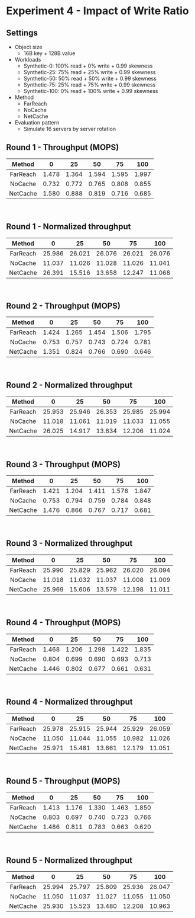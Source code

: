 # Experiment 4 - Impact of Write Ratio

## Settings

- Object size
  + 16B key + 128B value
- Workloads
  + Synthetic-0: 100% read + 0% write + 0.99 skewness
  + Synthetic-25: 75% read + 25% write + 0.99 skewness
  + Synthetic-50: 50% read + 50% write + 0.99 skewness
  + Synthetic-75: 25% read + 75% write + 0.99 skewness
  + Synthetic-100: 0% read + 100% write + 0.99 skewness
- Method
  + FarReach
  + NoCache
  + NetCache
- Evaluation pattern
	+ Simulate 16 servers by server rotation


## Round 1 - Throughput (MOPS)
|  Method  | 0 | 25 | 50 | 75 | 100 |
|:--------:|:----------:|:----------:|:----------:|:-----------:|:----------:|
| FarReach | 1.478 | 1.364 | 1.594 | 1.595 | 1.997 |
| NoCache  | 0.732 | 0.772 | 0.765 | 0.808 | 0.855 |
| NetCache | 1.580 | 0.888 | 0.819 | 0.716 | 0.685 |
</br>

## Round 1 - Normalized throughput
|  Method  | 0 | 25 | 50 | 75 | 100 |
|:--------:|:----------:|:----------:|:----------:|:-----------:|:----------:|
| FarReach |  25.986  |  26.021  |  26.076  |  26.021  |  26.076  |
| NoCache  |  11.037  |  11.026  |  11.028  |  11.026  |  11.041  |
| NetCache |  26.391  |  15.516  |  13.658  |  12.247  |  11.068  |
</br>

## Round 2 - Throughput (MOPS)
|  Method  | 0 | 25 | 50 | 75 | 100 |
|:--------:|:----------:|:----------:|:----------:|:-----------:|:----------:|
| FarReach | 1.424 | 1.265 | 1.454 | 1.506 | 1.795 |
| NoCache  | 0.753 | 0.757 | 0.743 | 0.724 | 0.781 |
| NetCache | 1.351 | 0.824 | 0.766 | 0.690 | 0.646 |
</br>

## Round 2 - Normalized throughput
|  Method  | 0 | 25 | 50 | 75 | 100 |
|:--------:|:----------:|:----------:|:----------:|:-----------:|:----------:|
| FarReach |  25.953  |  25.946  |  26.353  |  25.985  |  25.994  |
| NoCache  |  11.018  |  11.061  |  11.019  |  11.033  |  11.055  |
| NetCache |  26.025  |  14.917  |  13.634  |  12.206  |  11.024  |
</br>

## Round 3 - Throughput (MOPS)
|  Method  | 0 | 25 | 50 | 75 | 100 |
|:--------:|:----------:|:----------:|:----------:|:-----------:|:----------:|
| FarReach | 1.421 | 1.204 | 1.411 | 1.578 | 1.847 |
| NoCache  | 0.753 | 0.794 | 0.759 | 0.784 | 0.848 |
| NetCache | 1.476 | 0.866 | 0.767 | 0.717 | 0.681 |
</br>

## Round 3 - Normalized throughput
|  Method  | 0 | 25 | 50 | 75 | 100 |
|:--------:|:----------:|:----------:|:----------:|:-----------:|:----------:|
| FarReach |  25.990  |  25.829  |  25.962  |  26.020  |  26.094  |
| NoCache  |  11.018  |  11.032  |  11.037  |  11.008  |  11.009  |
| NetCache |  25.969  |  15.606  |  13.579  |  12.198  |  11.011  |
</br>

## Round 4 - Throughput (MOPS)
|  Method  | 0 | 25 | 50 | 75 | 100 |
|:--------:|:----------:|:----------:|:----------:|:-----------:|:----------:|
| FarReach | 1.468 | 1.206 | 1.298 | 1.422 | 1.835 |
| NoCache  | 0.804 | 0.699 | 0.690 | 0.693 | 0.713 |
| NetCache | 1.446 | 0.802 | 0.677 | 0.661 | 0.631 |
</br>

## Round 4 - Normalized throughput
|  Method  | 0 | 25 | 50 | 75 | 100 |
|:--------:|:----------:|:----------:|:----------:|:-----------:|:----------:|
| FarReach |  25.978  |  25.915  |  25.944  |  25.929  |  26.059  |
| NoCache  |  11.050  |  11.044  |  11.055  |  10.982  |  11.026  |
| NetCache |  25.971  |  15.481  |  13.661  |  12.179  |  11.051  |
</br>

## Round 5 - Throughput (MOPS)
|  Method  | 0 | 25 | 50 | 75 | 100 |
|:--------:|:----------:|:----------:|:----------:|:-----------:|:----------:|
| FarReach | 1.413 | 1.176 | 1.330 | 1.463 | 1.850 |
| NoCache  | 0.803 | 0.697 | 0.740 | 0.723 | 0.766 |
| NetCache | 1.486 | 0.811 | 0.783 | 0.663 | 0.620 |
</br>

## Round 5 - Normalized throughput
|  Method  | 0 | 25 | 50 | 75 | 100 |
|:--------:|:----------:|:----------:|:----------:|:-----------:|:----------:|
| FarReach |  25.994  |  25.797  |  25.809  |  25.936  |  26.047  |
| NoCache  |  11.050  |  11.037  |  11.027  |  11.055  |  11.050  |
| NetCache |  25.930  |  15.523  |  13.480  |  12.208  |  10.963  |
</br>
